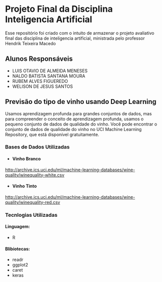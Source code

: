 # Projeto Final da Disciplina Inteligencia Artificial

Esse repositório foi criado com o intuito de armazenar o projeto avaliativo final das disciplina de inteligencia artificial, ministrada pelo professor Hendrik Teixeira Macedo

## Alunos Responsáveis

- LUIS OTAVIO DE ALMEIDA MENESES
- NALDO BATISTA SANTANA MOURA
- RUBEM ALVES FIGUEREDO
- WELISON DE JESUS SANTOS

## Previsão do tipo de vinho usando Deep Learning

Usamos aprendizagem profunda para grandes conjuntos de dados, mas para compreender o conceito de aprendizagem profunda, usamos o pequeno conjunto de dados de qualidade do vinho. Você pode encontrar o conjunto de dados de qualidade do vinho no UCI Machine Learning Repository, que está disponível gratuitamente.

### Bases de Dados Utilizadas

- #### Vinho Branco

http://archive.ics.uci.edu/ml/machine-learning-databases/wine-quality/winequality-white.csv

- #### Vinho Tinto

http://archive.ics.uci.edu/ml/machine-learning-databases/wine-quality/winequality-red.csv

### Tecnlogias Utilizadas

#### Linguagem:

- R

#### Blibiotecas:

- readr
- ggplot2
- caret
- keras
